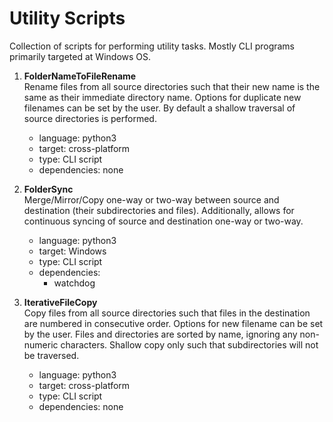 # Utility Scripts

Collection of scripts for performing utility tasks. Mostly CLI programs primarily targeted at Windows OS.

1. **FolderNameToFileRename**  
Rename files from all source directories such that their new name is the same as their immediate directory name. Options for duplicate new filenames can be set by the user. By default a shallow traversal of source directories is performed.
    - language: python3
    - target: cross-platform
    - type: CLI script
    - dependencies: none


2. **FolderSync**  
Merge/Mirror/Copy one-way or two-way between source and destination (their subdirectories and files). Additionally, allows for continuous syncing of source and destination one-way or two-way.
    - language: python3
    - target: Windows
    - type: CLI script
    - dependencies:
        - watchdog

3. **IterativeFileCopy**  
Copy files from all source directories such that files in the destination are numbered in consecutive order. Options for new filename can be set by the user. Files and directories are sorted by name, ignoring any non-numeric characters. Shallow copy only such that subdirectories will not be traversed.
    - language: python3
    - target: cross-platform
    - type: CLI script
    - dependencies: none
